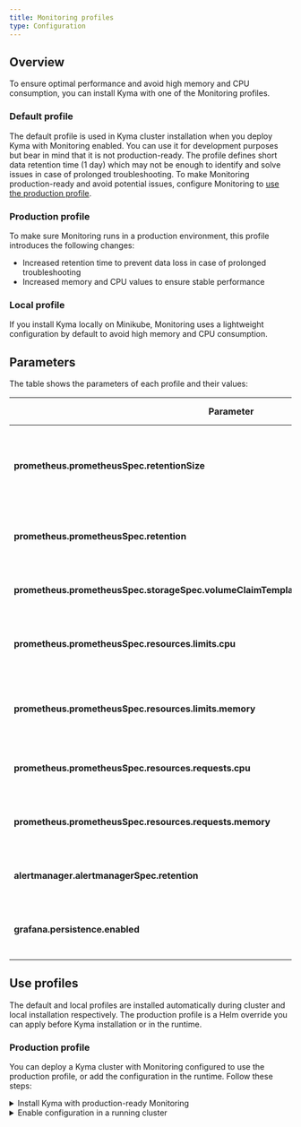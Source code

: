 ```yaml
---
title: Monitoring profiles
type: Configuration
---
```

## Overview

To ensure optimal performance and avoid high memory and CPU consumption, you can install Kyma with one of the Monitoring profiles. 

### Default profile 

The default profile is used in Kyma cluster installation when you deploy Kyma with Monitoring enabled. You can use it for development purposes but bear in mind that it is not production-ready. The profile defines short data retention time (1 day) which may not be enough to identify and solve issues in case of prolonged troubleshooting. To make Monitoring production-ready and avoid potential issues, configure Monitoring to [use the production profile](#configuration-monitoring-profiles-use-production-profile).

### Production profile

To make sure Monitoring runs in a production environment, this profile introduces the following changes: 

* Increased retention time to prevent data loss in case of prolonged troubleshooting 
* Increased memory and CPU values to ensure stable performance 

### Local profile

If you install Kyma locally on Minikube, Monitoring uses a lightweight configuration by default to avoid high memory and CPU consumption. 

## Parameters 

The table shows the parameters of each profile and their values:

 Parameter  | Description | Default profile| Production profile | Local profile|
|-----------|-------------|----------------|--------------------|--------------|
| **prometheus.prometheusSpec.retentionSize** | Maximum number of bytes that storage blocks can use. The oldest data will be removed first. | `2GB` | `15GB` | `256MB` |
| **prometheus.prometheusSpec.retention** | Time period for which Prometheus stores the metrics. |`1d`| `30d` | `2h`|
| **prometheus.prometheusSpec.storageSpec.volumeClaimTemplate.spec.resources.requests.storage** | Amount of storage requested by the Prometheus Pod. |`10Gi`| `20Gi` | `1Gi` |
| **prometheus.prometheusSpec.resources.limits.cpu** | Maximum number of CPUs available for the Prometheus Pod to use. | `600m`| `1` | `150m`|
| **prometheus.prometheusSpec.resources.limits.memory** | Maximum amount of memory available for the Prometheus Pod to use. |`2Gi` | `3Gi` |`800Mi`|
| **prometheus.prometheusSpec.resources.requests.cpu** |  Number of CPUs requested by the Prometheus Pod to operate.| `200m`| `300m` | `100m` |
| **prometheus.prometheusSpec.resources.requests.memory** | Amount of memory requested by the Prometheus Pod to operate. | `600Mi`| `1Gi` | `200Mi` |
| **alertmanager.alertmanagerSpec.retention** | Time period for which Alertmanager retains data.| `120h` | `240h` | `1h` |
| **grafana.persistence.enabled**| Parameter that enables storing Grafana database on a PersistentVolume |`true`|`true`|`false`|

## Use profiles

The default and local profiles are installed automatically during cluster and local installation respectively. The production profile is a Helm override you can apply before Kyma installation or in the runtime. 

### Production profile 

You can deploy a Kyma cluster with Monitoring configured to use the production profile, or add the configuration in the runtime. Follow these steps:

<div tabs>
  <details>
  <summary>
  Install Kyma with production-ready Monitoring
 </summary>

1. Create a Kubernetes cluster for Kyma installation.

2. Apply an override that forces Monitoring to use the production profile:

  ```bash
  cat <<EOF | kubectl apply -f -
  ---
  apiVersion: v1
  kind: ConfigMap
  metadata:
    name: monitoring-overrides
    namespace: kyma-installer
    labels:
      installer: overrides
      component: monitoring
      kyma-project.io/installation: ""
  data:
    prometheus.prometheusSpec.retentionSize: "15GB"
    prometheus.prometheusSpec.retention: "30d"
    prometheus.prometheusSpec.storageSpec.volumeClaimTemplate.spec.resources.requests.storage: "20Gi"
    prometheus.prometheusSpec.resources.limits.cpu: "600m"
    prometheus.prometheusSpec.resources.limits.memory: "2Gi"
    prometheus.prometheusSpec.resources.requests.cpu: "300m"
    prometheus.prometheusSpec.resources.requests.memory: "1Gi"
    alertmanager.alertmanagerSpec.retention: "240h"
  EOF
  ```
  </details>
  <details>
  <summary>
  Enable configuration in a running cluster
  </summary>

  1. Apply an override that forces Monitoring to use the production profile:

    ```bash
    cat <<EOF | kubectl apply -f -
    ---
    apiVersion: v1
    kind: ConfigMap
    metadata:
      name: monitoring-overrides
      namespace: kyma-installer
      labels:
        installer: overrides
        component: monitoring
        kyma-project.io/installation: ""
    data:
      prometheus.prometheusSpec.retentionSize: "15GB"
      prometheus.prometheusSpec.retention: "30d"
      prometheus.prometheusSpec.storageSpec.volumeClaimTemplate.spec.resources.requests.storage: "20Gi"
      prometheus.prometheusSpec.resources.limits.cpu: "600m"
      prometheus.prometheusSpec.resources.limits.memory: "2Gi"
      prometheus.prometheusSpec.resources.requests.cpu: "300m"
      prometheus.prometheusSpec.resources.requests.memory: "1Gi"
      alertmanager.alertmanagerSpec.retention: "240h"
    EOF
    ```
  2. Run the [cluster update process](/root/kyma/#installation-update-kyma).

When the production overrides are applied to an already installed Kyma cluster, then the changes to the storage size of the PVC for Prometheus will not be applied. This is because the underlying Cloud infrastructure might not support dynamic resizing of the PVC. For a workaround, follow these steps:  

>**CAUTION:** This workaround will delete existing metrics, as it creates a new persistent storage.

After the cluster update process is finished, proceed to apply the workaround:
1. Delete the Prometheus StatefulSet:
```bash
kubectl delete statefulset -n kyma-system  prometheus-monitoring-prometheus
```
2. Delete the PVC for the StatefulSet:
```bash
kubectl delete statefulset -n kyma-system prometheus-monitoring-prometheus-db-prometheus-monitoring-prometheus-0
```
After this, Prometheus operator should create a new PVC and a new StatefulSet. Verify if they are present.
3. Check if PVC has been successfully created:
```bash
kubect get pvc -n kyma-system prometheus-monitoring-prometheus-db-prometheus-monitoring-prometheus-0
```
Check the column `CAPACITY` and verify that `20Gi` is set as the new value.
4. Check if the StatefulSet has been created:
```bash
kubectl get statefulsets.apps -n kyma-system prometheus-monitoring-prometheus
```
Check if the value in column `READY` is `1/1`.
  </details>
</div>
